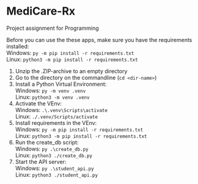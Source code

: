 # MediCare-Rx
Project assignment for Programming

Before you can use the these apps, make sure you have the requirements installed:  
Windows: `py -m pip install -r requirements.txt`  
Linux: `python3 -m pip install -r requirements.txt`

1. Unzip the .ZIP-archive to an empty directory
2. Go to the directory on the commandline (`cd <dir-name>`)
3. Install a Python Virtual Environment:  
   Windows: `py -m venv .venv`  
   Linux: `python3 -m venv .venv`
4. Activate the VEnv:  
   Windows: `.\.venv\Scripts\activate`  
   Linux: `./.venv/Scripts/activate`
5. Install requirements in the VEnv:  
   Windows: `py -m pip install -r requirements.txt`  
   Linux: `python3 -m pip install -r requirements.txt`
6. Run the create_db script:  
   Windows: `py .\create_db.py`  
   Linux: `python3 ./create_db.py`
7. Start the API server:  
   Windows: `py .\student_api.py`  
   Linux: `python3 ./student_api.py`
